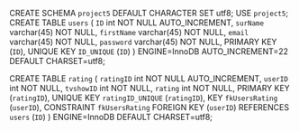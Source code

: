 CREATE SCHEMA `project5` DEFAULT CHARACTER SET utf8;
USE `project5`;
CREATE TABLE `users` (
  `ID` int NOT NULL AUTO_INCREMENT,
  `surName` varchar(45) NOT NULL,
  `firstName` varchar(45) NOT NULL,
  `email` varchar(45) NOT NULL,
  `password` varchar(45) NOT NULL,
  PRIMARY KEY (`ID`),
  UNIQUE KEY `ID_UNIQUE` (`ID`)
) ENGINE=InnoDB AUTO_INCREMENT=22 DEFAULT CHARSET=utf8;

CREATE TABLE `rating` (
  `ratingID` int NOT NULL AUTO_INCREMENT,
  `userID` int NOT NULL,
  `tvshowID` int NOT NULL,
  `rating` int NOT NULL,
  PRIMARY KEY (`ratingID`),
  UNIQUE KEY `ratingID_UNIQUE` (`ratingID`),
  KEY `fkUsersRating` (`userID`),
  CONSTRAINT `fkUsersRating` FOREIGN KEY (`userID`) REFERENCES `users` (`ID`)
) ENGINE=InnoDB DEFAULT CHARSET=utf8;